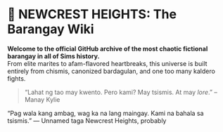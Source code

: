 # 🧂 NEWCREST HEIGHTS: The Barangay Wiki

**Welcome to the official GitHub archive of the most chaotic fictional barangay in all of Sims history.**  
From elite marites to afam-flavored heartbreaks, this universe is built entirely from chismis, canonized bardagulan, and one too many kaldero fights.

> “Lahat ng tao may kwento. Pero kami? May tsismis. At may *lore*.” – Manay Kylie

“Pag wala kang ambag, wag ka na lang maingay. Kami na bahala sa tsismis.”
— Unnamed taga Newcrest Heights, probably

